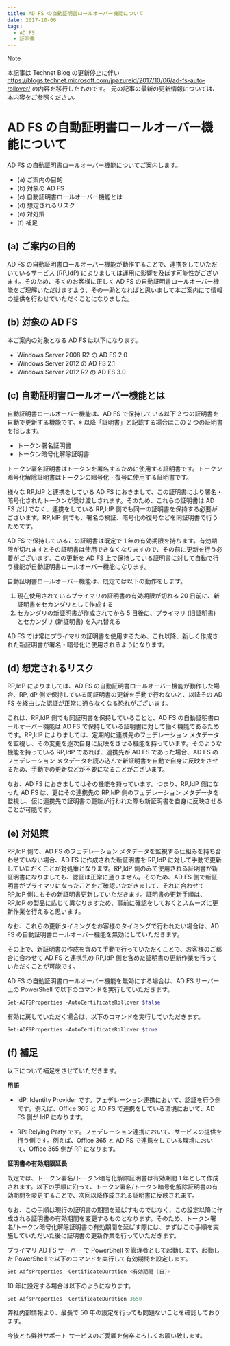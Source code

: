 ```yaml
---
title: AD FS の自動証明書ロールオーバー機能について
date: 2017-10-06
tags:
  - AD FS
  - 証明書
---
```


> [!NOTE]
> 本記事は Technet Blog の更新停止に伴い https://blogs.technet.microsoft.com/jpazureid/2017/10/06/ad-fs-auto-rollover/ の内容を移行したものです。
> 元の記事の最新の更新情報については、本内容をご参照ください。

# AD FS の自動証明書ロールオーバー機能について

AD FS の自動証明書ロールオーバー機能についてご案内します。

- (a) ご案内の目的
- (b) 対象の AD FS
- (c) 自動証明書ロールオーバー機能とは
- (d) 想定されるリスク
- (e) 対処策
- (f) 補足

## (a) ご案内の目的

AD FS の自動証明書ロールオーバー機能が動作することで、連携をしていただいているサービス (RP,IdP) によりましては運用に影響を及ぼす可能性がございます。そのため、多くのお客様に正しく AD FS の自動証明書ロールオーバー機能をご理解いただけますよう、その一助となればと思いまして本ご案内にて情報の提供を行わせていただくことになりました。

## (b) 対象の AD FS

本ご案内の対象となる AD FS は以下になります。

- Windows Server 2008 R2 の AD FS 2.0
- Windows Server 2012 の AD FS 2.1
- Windows Server 2012 R2 の AD FS 3.0

## (c) 自動証明書ロールオーバー機能とは

自動証明書ロールオーバー機能は、AD FS で保持している以下 2 つの証明書を自動で更新する機能です。※ 以降「証明書」と記載する場合はこの 2 つの証明書を指します。

- トークン署名証明書
- トークン暗号化解除証明書

トークン署名証明書はトークンを署名するために使用する証明書です。トークン暗号化解除証明書はトークンの暗号化・復号に使用する証明書です。

様々な RP,IdP と連携をしている AD FS におきまして、この証明書により署名・暗号化されたトークンが受け渡しされます。そのため、これらの証明書は AD FS だけでなく、連携をしている RP,IdP 側でも同一の証明書を保持する必要がございます。RP,IdP 側でも、署名の検証、暗号化の復号などを同証明書で行うためです。  

AD FS で保持しているこの証明書は既定で 1 年の有効期限を持ちます。有効期限が切れますとその証明書は使用できなくなりますので、その前に更新を行う必要がございます。この更新を AD FS 上で保持している証明書に対して自動で行う機能が自動証明書ロールオーバー機能になります。

自動証明書ロールオーバー機能は、既定では以下の動作をします。

1. 現在使用されているプライマリの証明書の有効期限が切れる 20 日前に、新証明書をセカンダリとして作成する
2. セカンダリの新証明書が作成されてから 5 日後に、プライマリ (旧証明書) とセカンダリ (新証明書) を入れ替える

AD FS では常にプライマリの証明書を使用するため、これ以降、新しく作成された新証明書が署名・暗号化に使用されるようになります。

## (d) 想定されるリスク

RP,IdP によりましては、AD FS の自動証明書ロールオーバー機能が動作した場合、RP,IdP 側で保持している同証明書の更新を手動で行わないと、以降その AD FS を経由した認証が正常に通らなくなる恐れがございます。

これは、RP,IdP 側でも同証明書を保持していることと、AD FS の自動証明書ロールオーバー機能は AD FS で保持している証明書に対して働く機能であるためです。RP,IdP によりましては、定期的に連携先のフェデレーション メタデータを監視し、その変更を逐次自身に反映をさせる機能を持っています。そのような機能を持っている RP,IdP であれば、連携先が AD FS であった場合、AD FS のフェデレーション メタデータを読み込んで新証明書を自動で自身に反映をさせるため、手動での更新などが不要になることがございます。  

なお、AD FS におきましてはその機能を持っています。つまり、RP,IdP 側になった AD FS は、更にその連携先の RP,IdP 側のフェデレーション メタデータを監視し、仮に連携先で証明書の更新が行われた際も新証明書を自身に反映させることが可能です。

## (e) 対処策

RP,IdP 側で、AD FS のフェデレーション メタデータを監視する仕組みを持ち合わせていない場合、AD FS に作成された新証明書を RP,IdP に対して手動で更新していただくことが対処策となります。RP,IdP 側のみで使用される証明書が新証明書になりましても、認証は正常に通りません。そのため、AD FS 側で新証明書がプライマリになったことをご確認いただきまして、それに合わせて RP,IdP 側にもその新証明書更新していただきます。証明書の更新手順は、RP,IdP の製品に応じて異なりますため、事前に確認をしておくとスムーズに更新作業を行えると思います。

なお、これらの更新タイミングをお客様のタイミングで行われたい場合は、AD FS の自動証明書ロールオーバー機能を無効にしていただきます。

その上で、新証明書の作成を含めて手動で行っていただくことで、お客様のご都合に合わせて AD FS と連携先の RP,IdP 側を含めた証明書の更新作業を行っていただくことが可能です。

AD FS の自動証明書ロールオーバー機能を無効にする場合は、AD FS サーバー上の PowerShell で以下のコマンドを実行していただきます。

```powershell
Set-ADFSProperties -AutoCertificateRollover $false
```

有効に戻していただく場合は、以下のコマンドを実行していただきます。

```powershell
Set-ADFSProperties -AutoCertificateRollover $true
```

## (f) 補足

以下について補足をさせていただきます。

**用語**

- IdP: Identity Provider です。フェデレーション連携において、認証を行う側です。例えば、Office 365 と AD FS で連携をしている環境において、AD FS 側が IdP になります。

- RP: Relying Party です。フェデレーション連携において、サービスの提供を行う側です。例えば、Office 365 と AD FS で連携をしている環境において、Office 365 側が RP になります。

**証明書の有効期限延長**

既定では、トークン署名/トークン暗号化解除証明書は有効期間 1 年として作成されます。以下の手順に沿って、トークン署名/トークン暗号化解除証明書の有効期間を変更することで、次回以降作成される証明書に反映されます。

なお、この手順は現行の証明書の期間を延ばすものではなく、この設定以降に作成される証明書の有効期間を変更するものとなります。そのため、トークン署名/トークン暗号化解除証明書の有効期間を延ばす際には、まずはこの手順を実施していただいた後に証明書の更新作業を行っていただきます。

プライマリ AD FS サーバー で PowerShell を管理者として起動します。起動した PowerShell で以下のコマンドを実行して有効期間を設定します。

 ```powershell
Set-AdfsProperties -CertificateDuration <有効期間 (日)>
```

10 年に設定する場合は以下のようになります。

```powershell
Set-AdfsProperties -CertificateDuration 3650
```

弊社内部情報より、最長で 50 年の設定を行っても問題ないことを確認しております。

今後とも弊社サポート サービスのご愛顧を何卒よろしくお願い致します。
